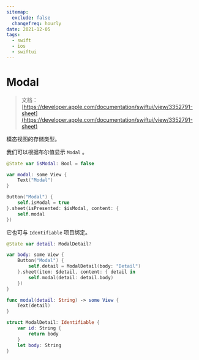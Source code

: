 ```yaml
---
sitemap:
  exclude: false
  changefreq: hourly
date: 2021-12-05
tags:
  - swift
  - ios
  - swiftui
---
```


# Modal

> 文档：[https://developer.apple.com/documentation/swiftui/view/3352791-sheet](https://developer.apple.com/documentation/swiftui/view/3352791-sheet)

模态视图的存储类型。

我们可以根据布尔值显示 `Modal` 。

```swift
@State var isModal: Bool = false

var modal: some View {
    Text("Modal")
}

Button("Modal") {
    self.isModal = true
}.sheet(isPresented: $isModal, content: {
    self.modal
})
```

它也可与 `Identifiable` 项目绑定。

```swift
@State var detail: ModalDetail?

var body: some View {
    Button("Modal") {
        self.detail = ModalDetail(body: "Detail")
    }.sheet(item: $detail, content: { detail in
        self.modal(detail: detail.body)
    })
}

func modal(detail: String) -> some View {
    Text(detail)
}

struct ModalDetail: Identifiable {
    var id: String {
        return body
    }
    let body: String
}
```
